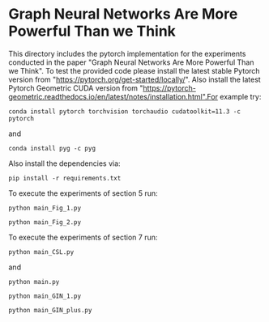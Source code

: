 # Graph Neural Networks Are More Powerful Than we Think

This directory includes the pytorch implementation for the experiments conducted
in the paper "Graph Neural Networks Are More Powerful Than we Think". To test
the provided code please install the latest stable Pytorch version from 
"https://pytorch.org/get-started/locally/". Also install the latest 
Pytorch Geometric CUDA version from
"https://pytorch-geometric.readthedocs.io/en/latest/notes/installation.html".For
example try:
```
conda install pytorch torchvision torchaudio cudatoolkit=11.3 -c pytorch
```
and
```
conda install pyg -c pyg
```
Also install the dependencies via:
```
pip install -r requirements.txt
```
To execute the experiments of section 5 run:

```
python main_Fig_1.py
```
```
python main_Fig_2.py
```
To execute the experiments of section 7 run:
```
python main_CSL.py
```
and
```
python main.py
```
```
python main_GIN_1.py
```
```
python main_GIN_plus.py
```
